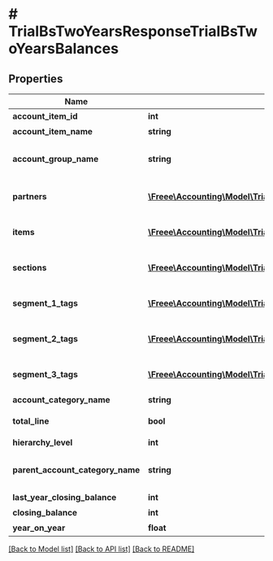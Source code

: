 # # TrialBsTwoYearsResponseTrialBsTwoYearsBalances

## Properties

Name | Type | Description | Notes
------------ | ------------- | ------------- | -------------
**account_item_id** | **int** | 勘定科目ID(勘定科目の時のみ含まれる) | [optional]
**account_item_name** | **string** | 勘定科目名(勘定科目の時のみ含まれる) | [optional]
**account_group_name** | **string** | 決算書表示名(account_item_display_type:group指定時に決算書表示名の時のみ含まれる) | [optional]
**partners** | [**\Freee\Accounting\Model\TrialBsTwoYearsResponseTrialBsTwoYearsPartners[]**](TrialBsTwoYearsResponseTrialBsTwoYearsPartners.md) | breakdown_display_type:partner, account_item_display_type:account_item指定時のみ含まれる | [optional]
**items** | [**\Freee\Accounting\Model\TrialBsTwoYearsResponseTrialBsTwoYearsItems[]**](TrialBsTwoYearsResponseTrialBsTwoYearsItems.md) | breakdown_display_type:item, account_item_display_type:account_item指定時のみ含まれる | [optional]
**sections** | [**\Freee\Accounting\Model\TrialBsTwoYearsResponseTrialBsTwoYearsSections[]**](TrialBsTwoYearsResponseTrialBsTwoYearsSections.md) | breakdown_display_type:section, account_item_display_type:account_item指定時のみ含まれる | [optional]
**segment_1_tags** | [**\Freee\Accounting\Model\TrialBsTwoYearsResponseTrialBsTwoYearsSegment1Tags[]**](TrialBsTwoYearsResponseTrialBsTwoYearsSegment1Tags.md) | breakdown_display_type:segment_1_tag, account_item_display_type:account_item指定時のみ含まれる | [optional]
**segment_2_tags** | [**\Freee\Accounting\Model\TrialBsTwoYearsResponseTrialBsTwoYearsSegment2Tags[]**](TrialBsTwoYearsResponseTrialBsTwoYearsSegment2Tags.md) | breakdown_display_type:segment_2_tag, account_item_display_type:account_item指定時のみ含まれる | [optional]
**segment_3_tags** | [**\Freee\Accounting\Model\TrialBsTwoYearsResponseTrialBsTwoYearsSegment3Tags[]**](TrialBsTwoYearsResponseTrialBsTwoYearsSegment3Tags.md) | breakdown_display_type:segment_3_tag, account_item_display_type:account_item指定時のみ含まれる | [optional]
**account_category_name** | **string** | 勘定科目カテゴリー名 | [optional]
**total_line** | **bool** | 合計行(勘定科目カテゴリーの時のみ含まれる) | [optional]
**hierarchy_level** | **int** | 階層レベル | [optional]
**parent_account_category_name** | **string** | 上位勘定科目カテゴリー名(勘定科目カテゴリーの時のみ、上層が存在する場合含まれる) | [optional]
**last_year_closing_balance** | **int** | 前年度期末残高 | [optional]
**closing_balance** | **int** | 期末残高 | [optional]
**year_on_year** | **float** | 前年比 | [optional]

[[Back to Model list]](../../README.md#models) [[Back to API list]](../../README.md#endpoints) [[Back to README]](../../README.md)
